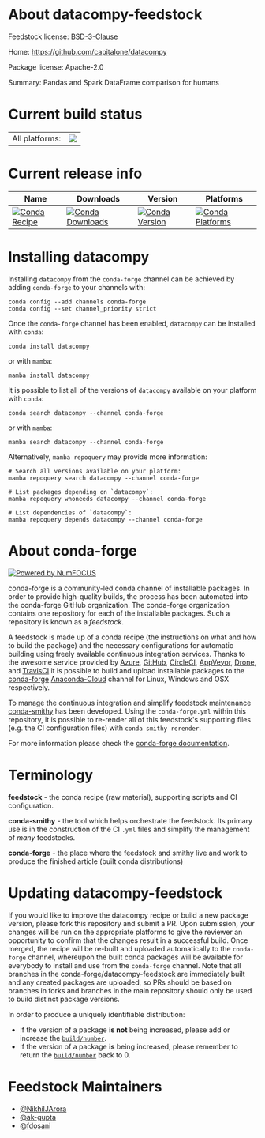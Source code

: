 About datacompy-feedstock
=========================

Feedstock license: [BSD-3-Clause](https://github.com/conda-forge/datacompy-feedstock/blob/main/LICENSE.txt)

Home: https://github.com/capitalone/datacompy

Package license: Apache-2.0

Summary: Pandas and Spark DataFrame comparison for humans

Current build status
====================


<table><tr><td>All platforms:</td>
    <td>
      <a href="https://dev.azure.com/conda-forge/feedstock-builds/_build/latest?definitionId=7315&branchName=main">
        <img src="https://dev.azure.com/conda-forge/feedstock-builds/_apis/build/status/datacompy-feedstock?branchName=main">
      </a>
    </td>
  </tr>
</table>

Current release info
====================

| Name | Downloads | Version | Platforms |
| --- | --- | --- | --- |
| [![Conda Recipe](https://img.shields.io/badge/recipe-datacompy-green.svg)](https://anaconda.org/conda-forge/datacompy) | [![Conda Downloads](https://img.shields.io/conda/dn/conda-forge/datacompy.svg)](https://anaconda.org/conda-forge/datacompy) | [![Conda Version](https://img.shields.io/conda/vn/conda-forge/datacompy.svg)](https://anaconda.org/conda-forge/datacompy) | [![Conda Platforms](https://img.shields.io/conda/pn/conda-forge/datacompy.svg)](https://anaconda.org/conda-forge/datacompy) |

Installing datacompy
====================

Installing `datacompy` from the `conda-forge` channel can be achieved by adding `conda-forge` to your channels with:

```
conda config --add channels conda-forge
conda config --set channel_priority strict
```

Once the `conda-forge` channel has been enabled, `datacompy` can be installed with `conda`:

```
conda install datacompy
```

or with `mamba`:

```
mamba install datacompy
```

It is possible to list all of the versions of `datacompy` available on your platform with `conda`:

```
conda search datacompy --channel conda-forge
```

or with `mamba`:

```
mamba search datacompy --channel conda-forge
```

Alternatively, `mamba repoquery` may provide more information:

```
# Search all versions available on your platform:
mamba repoquery search datacompy --channel conda-forge

# List packages depending on `datacompy`:
mamba repoquery whoneeds datacompy --channel conda-forge

# List dependencies of `datacompy`:
mamba repoquery depends datacompy --channel conda-forge
```


About conda-forge
=================

[![Powered by
NumFOCUS](https://img.shields.io/badge/powered%20by-NumFOCUS-orange.svg?style=flat&colorA=E1523D&colorB=007D8A)](https://numfocus.org)

conda-forge is a community-led conda channel of installable packages.
In order to provide high-quality builds, the process has been automated into the
conda-forge GitHub organization. The conda-forge organization contains one repository
for each of the installable packages. Such a repository is known as a *feedstock*.

A feedstock is made up of a conda recipe (the instructions on what and how to build
the package) and the necessary configurations for automatic building using freely
available continuous integration services. Thanks to the awesome service provided by
[Azure](https://azure.microsoft.com/en-us/services/devops/), [GitHub](https://github.com/),
[CircleCI](https://circleci.com/), [AppVeyor](https://www.appveyor.com/),
[Drone](https://cloud.drone.io/welcome), and [TravisCI](https://travis-ci.com/)
it is possible to build and upload installable packages to the
[conda-forge](https://anaconda.org/conda-forge) [Anaconda-Cloud](https://anaconda.org/)
channel for Linux, Windows and OSX respectively.

To manage the continuous integration and simplify feedstock maintenance
[conda-smithy](https://github.com/conda-forge/conda-smithy) has been developed.
Using the ``conda-forge.yml`` within this repository, it is possible to re-render all of
this feedstock's supporting files (e.g. the CI configuration files) with ``conda smithy rerender``.

For more information please check the [conda-forge documentation](https://conda-forge.org/docs/).

Terminology
===========

**feedstock** - the conda recipe (raw material), supporting scripts and CI configuration.

**conda-smithy** - the tool which helps orchestrate the feedstock.
                   Its primary use is in the construction of the CI ``.yml`` files
                   and simplify the management of *many* feedstocks.

**conda-forge** - the place where the feedstock and smithy live and work to
                  produce the finished article (built conda distributions)


Updating datacompy-feedstock
============================

If you would like to improve the datacompy recipe or build a new
package version, please fork this repository and submit a PR. Upon submission,
your changes will be run on the appropriate platforms to give the reviewer an
opportunity to confirm that the changes result in a successful build. Once
merged, the recipe will be re-built and uploaded automatically to the
`conda-forge` channel, whereupon the built conda packages will be available for
everybody to install and use from the `conda-forge` channel.
Note that all branches in the conda-forge/datacompy-feedstock are
immediately built and any created packages are uploaded, so PRs should be based
on branches in forks and branches in the main repository should only be used to
build distinct package versions.

In order to produce a uniquely identifiable distribution:
 * If the version of a package **is not** being increased, please add or increase
   the [``build/number``](https://docs.conda.io/projects/conda-build/en/latest/resources/define-metadata.html#build-number-and-string).
 * If the version of a package **is** being increased, please remember to return
   the [``build/number``](https://docs.conda.io/projects/conda-build/en/latest/resources/define-metadata.html#build-number-and-string)
   back to 0.

Feedstock Maintainers
=====================

* [@NikhilJArora](https://github.com/NikhilJArora/)
* [@ak-gupta](https://github.com/ak-gupta/)
* [@fdosani](https://github.com/fdosani/)

